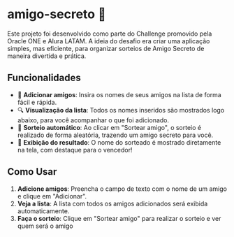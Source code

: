 # amigo-secreto 📝

Este projeto foi desenvolvido como parte do Challenge promovido pela Oracle ONE e Alura LATAM. A ideia do desafio era criar uma aplicação simples, mas eficiente, para organizar sorteios de Amigo Secreto de maneira divertida e prática.

## Funcionalidades
- 📝 **Adicionar amigos**: Insira os nomes de seus amigos na lista de forma fácil e rápida.
- 🔍 **Visualização da lista**: Todos os nomes inseridos são mostrados logo abaixo, para você acompanhar o que foi adicionado.
- 🎲 **Sorteio automático**: Ao clicar em "Sortear amigo", o sorteio é realizado de forma aleatória, trazendo um amigo secreto para você.
- 🥳 **Exibição do resultado**: O nome do sorteado é mostrado diretamente na tela, com destaque para o vencedor!

## Como Usar
1. **Adicione amigos**: Preencha o campo de texto com o nome de um amigo e clique em "Adicionar".
2. **Veja a lista**: A lista com todos os amigos adicionados será exibida automaticamente.
3. **Faça o sorteio**: Clique em "Sortear amigo" para realizar o sorteio e ver quem será o amigo
